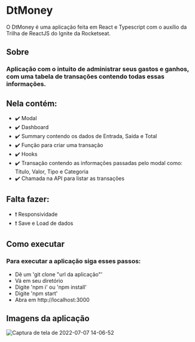 # DtMoney
O DtMoney é uma aplicação feita em React e Typescript com o auxílio da Trilha de ReactJS do Ignite da Rocketseat. 

## Sobre
### Aplicação com o intuito de administrar seus gastos e ganhos, com uma tabela de transações contendo todas essas informações.

## Nela contém: 
- ✔️ Modal
- ✔️ Dashboard
- ✔️ Summary contendo os dados de Entrada, Saída e Total
- ✔️ Função para criar uma transação
- ✔️ Hooks
- ✔️ Transação contendo as informações passadas pelo modal como: Título, Valor, Tipo e Categoria
- ✔️ Chamada na API para listar as transações

## Falta fazer:
- ❗ Responsividade
- ❗ Save e Load de dados

## Como executar
### Para executar a aplicação siga esses passos:
- Dê um 'git clone "url da aplicação"'
- Vá em seu diretório
- Digite 'npm i' ou 'npm install'
- Digite 'npm start'
- Abra em http://localhost:3000

## Imagens da aplicação
![Captura de tela de 2022-07-07 14-06-52](https://user-images.githubusercontent.com/66082393/177840622-49a7a78a-167b-418e-8422-ec80e3e8b3ad.png)
